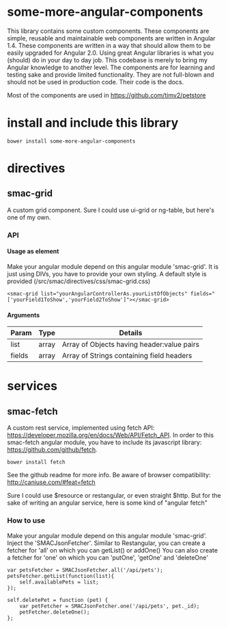 # some-more-angular-components

This library contains some custom components. These components are simple, reusable and maintainable web components are written in Angular 1.4. 
These components are written in a way that should allow them to be easily upgraded for Angular 2.0.
Using great Angular libraries is what you (should) do in your day to day job. This codebase is merely to bring my Angular knowledge to another level. 
The components are for learning and testing sake and provide limited functionality. They are not full-blown and should not be used in production code. Their code is the docs.

Most of the components are used in https://github.com/timv2/petstore

# install and include this library

	bower install some-more-angular-components

# directives

## smac-grid

A custom grid component. Sure I could use ui-grid or ng-table, but here's one of my own.

### API

#### Usage as element

Make your angular module depend on this angular module 'smac-grid'.
It is just using DIVs, you have to provide your own styling. A default style is provided (/src/smac/directives/css/smac-grid.css)

	<smac-grid list="yourAngularControllerAs.yourListOfObjects" fields="['yourField1ToShow','yourField2ToShow']"></smac-grid>

#### Arguments

| Param  | Type  | Details                                    |
| ------ | ----- | ------------------------------------------ |
| list   | array | Array of Objects having header:value pairs |
| fields | array | Array of Strings containing field headers  |

# services

## smac-fetch

A custom rest service, implemented using fetch API: https://developer.mozilla.org/en/docs/Web/API/Fetch_API.
In order to this smac-fetch angular module, you have to include its javascript library: https://github.com/github/fetch. 

	bower install fetch

See the github readme for more info. Be aware of browser compatibility: http://caniuse.com/#feat=fetch

Sure I could use $resource or restangular, or even straight $http. But for the sake of writing an angular service, here is some kind of "angular fetch"

### How to use

Make your angular module depend on this angular module 'smac-grid'. Inject the 'SMACJsonFetcher'. 
Similar to Restangular, you can create a fetcher for 'all' on which you can getList() or addOne()
You can also create a fetcher for 'one' on which you can 'putOne', 'getOne' and 'deleteOne'

	var petsFetcher = SMACJsonFetcher.all('/api/pets');
	petsFetcher.getList(function(list){
		self.availablePets = list;
	});

	self.deletePet = function (pet) {
		var petFetcher = SMACJsonFetcher.one('/api/pets', pet._id);
		petFetcher.deleteOne();
	};

